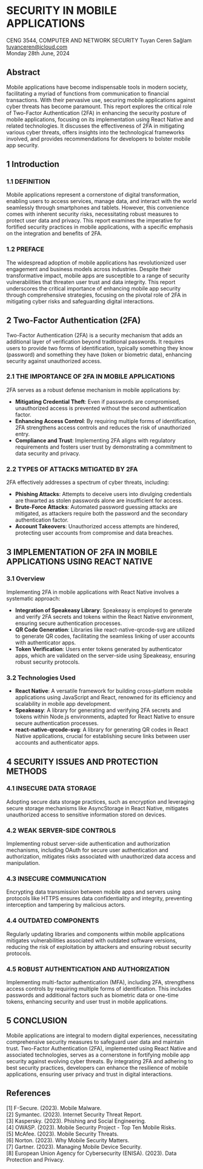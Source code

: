 
# SECURITY IN MOBILE APPLICATIONS
CENG 3544, COMPUTER AND NETWORK SECURITY
Tuyan Ceren Sağlam  
tuyanceren@icloud.com  
Monday 28th June, 2024

## Abstract
Mobile applications have become indispensable tools in modern society, facilitating a myriad of functions from communication to financial transactions. With their pervasive use, securing mobile applications against cyber threats has become paramount. This report explores the critical role of Two-Factor Authentication (2FA) in enhancing the security posture of mobile applications, focusing on its implementation using React Native and related technologies. It discusses the effectiveness of 2FA in mitigating various cyber threats, offers insights into the technological frameworks involved, and provides recommendations for developers to bolster mobile app security.

## 1 Introduction
### 1.1 DEFINITION
Mobile applications represent a cornerstone of digital transformation, enabling users to access services, manage data, and interact with the world seamlessly through smartphones and tablets. However, this convenience comes with inherent security risks, necessitating robust measures to protect user data and privacy. This report examines the imperative for fortified security practices in mobile applications, with a specific emphasis on the integration and benefits of 2FA.

### 1.2 PREFACE
The widespread adoption of mobile applications has revolutionized user engagement and business models across industries. Despite their transformative impact, mobile apps are susceptible to a range of security vulnerabilities that threaten user trust and data integrity. This report underscores the critical importance of enhancing mobile app security through comprehensive strategies, focusing on the pivotal role of 2FA in mitigating cyber risks and safeguarding digital interactions.

## 2 Two-Factor Authentication (2FA)
Two-Factor Authentication (2FA) is a security mechanism that adds an additional layer of verification beyond traditional passwords. It requires users to provide two forms of identification, typically something they know (password) and something they have (token or biometric data), enhancing security against unauthorized access.

### 2.1 THE IMPORTANCE OF 2FA IN MOBILE APPLICATIONS
2FA serves as a robust defense mechanism in mobile applications by:
- **Mitigating Credential Theft**: Even if passwords are compromised, unauthorized access is prevented without the second authentication factor.
- **Enhancing Access Control**: By requiring multiple forms of identification, 2FA strengthens access controls and reduces the risk of unauthorized entry.
- **Compliance and Trust**: Implementing 2FA aligns with regulatory requirements and fosters user trust by demonstrating a commitment to data security and privacy.

### 2.2 TYPES OF ATTACKS MITIGATED BY 2FA
2FA effectively addresses a spectrum of cyber threats, including:
- **Phishing Attacks**: Attempts to deceive users into divulging credentials are thwarted as stolen passwords alone are insufficient for access.
- **Brute-Force Attacks**: Automated password guessing attacks are mitigated, as attackers require both the password and the secondary authentication factor.
- **Account Takeovers**: Unauthorized access attempts are hindered, protecting user accounts from compromise and data breaches.

## 3 IMPLEMENTATION OF 2FA IN MOBILE APPLICATIONS USING REACT NATIVE
### 3.1 Overview
Implementing 2FA in mobile applications with React Native involves a systematic approach:
- **Integration of Speakeasy Library**: Speakeasy is employed to generate and verify 2FA secrets and tokens within the React Native environment, ensuring secure authentication processes.
- **QR Code Generation**: Libraries like react-native-qrcode-svg are utilized to generate QR codes, facilitating the seamless linking of user accounts with authenticator apps.
- **Token Verification**: Users enter tokens generated by authenticator apps, which are validated on the server-side using Speakeasy, ensuring robust security protocols.

### 3.2 Technologies Used
- **React Native**: A versatile framework for building cross-platform mobile applications using JavaScript and React, renowned for its efficiency and scalability in mobile app development.
- **Speakeasy**: A library for generating and verifying 2FA secrets and tokens within Node.js environments, adapted for React Native to ensure secure authentication processes.
- **react-native-qrcode-svg**: A library for generating QR codes in React Native applications, crucial for establishing secure links between user accounts and authenticator apps.

## 4 SECURITY ISSUES AND PROTECTION METHODS
### 4.1 INSECURE DATA STORAGE
Adopting secure data storage practices, such as encryption and leveraging secure storage mechanisms like AsyncStorage in React Native, mitigates unauthorized access to sensitive information stored on devices.

### 4.2 WEAK SERVER-SIDE CONTROLS
Implementing robust server-side authentication and authorization mechanisms, including OAuth for secure user authentication and authorization, mitigates risks associated with unauthorized data access and manipulation.

### 4.3 INSECURE COMMUNICATION
Encrypting data transmission between mobile apps and servers using protocols like HTTPS ensures data confidentiality and integrity, preventing interception and tampering by malicious actors.

### 4.4 OUTDATED COMPONENTS
Regularly updating libraries and components within mobile applications mitigates vulnerabilities associated with outdated software versions, reducing the risk of exploitation by attackers and ensuring robust security protocols.

### 4.5 ROBUST AUTHENTICATION AND AUTHORIZATION
Implementing multi-factor authentication (MFA), including 2FA, strengthens access controls by requiring multiple forms of identification. This includes passwords and additional factors such as biometric data or one-time tokens, enhancing security and user trust in mobile applications.

## 5 CONCLUSION
Mobile applications are integral to modern digital experiences, necessitating comprehensive security measures to safeguard user data and maintain trust. Two-Factor Authentication (2FA), implemented using React Native and associated technologies, serves as a cornerstone in fortifying mobile app security against evolving cyber threats. By integrating 2FA and adhering to best security practices, developers can enhance the resilience of mobile applications, ensuring user privacy and trust in digital interactions.

## References
[1] F-Secure. (2023). Mobile Malware.  
[2] Symantec. (2023). Internet Security Threat Report.  
[3] Kaspersky. (2023). Phishing and Social Engineering.  
[4] OWASP. (2023). Mobile Security Project - Top Ten Mobile Risks.  
[5] McAfee. (2023). Mobile Security Threats.  
[6] Norton. (2023). Why Mobile Security Matters.  
[7] Gartner. (2023). Managing Mobile Device Security.  
[8] European Union Agency for Cybersecurity (ENISA). (2023). Data Protection and Privacy.  


